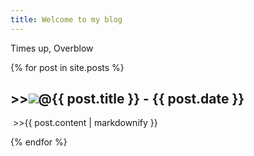 ```yaml
---
title: Welcome to my blog
---
```


Times up, Overblow


{% for post in site.posts %}
  
  <h2>>><img src="https://github.com/chuckjee.png?size=50">@{{ post.title }} - {{ post.date }}</h2>
  <p>&nbsp>>{{ post.content | markdownify }}</p>
{% endfor %}
